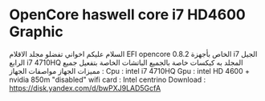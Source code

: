 # OpenCore haswell core i7 HD4600 Graphic


السلام عليكم اخواني
تفضلو مجلد الاقلام EFI opencore 0.8.2 الخاص بأجهزة i7 الجيل الرابع i7 4710HQ
المجلد به كيكسات خاصة بالجميع الباتشات الخاصة بتفعيل جميع مميزات الجهاز
مواصفات الجهاز :
Cpu : intel i7 4710HQ
Gpu : intel HD 4600 + nvidia 850m "disabled"
wifi card : Intel centrino
Download : https://disk.yandex.com/d/bwPXJ9LAD5GcfA
